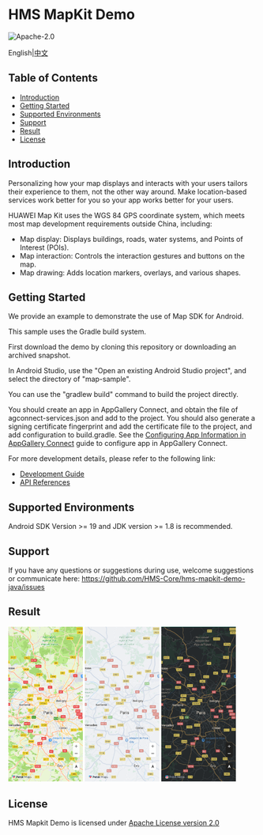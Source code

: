 HMS MapKit Demo
===============================

![Apache-2.0](https://img.shields.io/badge/license-Apache-blue)

English|[中文](#https://github.com/HMS-Core/hms-mapkit-demo-java/blob/master/README_ZH.md)

## Table of Contents

 * [Introduction](#introduction)
 * [Getting Started](#getting-started)
 * [Supported Environments](#supported-environments)
 * [Support](#support)
 * [Result](#result)
 * [License](#license)

Introduction
------------

Personalizing how your map displays and interacts with your users tailors their experience to them, not the other way around. Make location-based services work better for you so your app works better for your users.

HUAWEI Map Kit uses the WGS 84 GPS coordinate system, which meets most map development requirements outside China, including:

- Map display: Displays buildings, roads, water systems, and Points of Interest (POIs).
- Map interaction: Controls the interaction gestures and buttons on the map.
- Map drawing: Adds location markers, overlays, and various shapes.


Getting Started
---------------

We provide an example to demonstrate the use of Map SDK for Android.

This sample uses the Gradle build system.

First download the demo by cloning this repository or downloading an archived snapshot.

In Android Studio, use the "Open an existing Android Studio project", and select the directory of "map-sample".

You can use the "gradlew build" command to build the project directly.

You should create an app in AppGallery Connect, and obtain the file of agconnect-services.json and add to the project. You should also generate a signing certificate fingerprint  and add the certificate file to the project, and add configuration to build.gradle. See the [Configuring App Information in AppGallery Connect](https://developer.huawei.com/consumer/en/doc/development/HMSCore-Guides-V5/android-sdk-config-agc-0000001050158641-V5) guide to configure app in AppGallery Connect.



For more development details, please refer to the following link:

- [Development Guide](https://developer.huawei.com/consumer/en/doc/development/HMSCore-Guides-V5/android-sdk-introduction-0000001050158633-V5)
- [API References](https://developer.huawei.com/consumer/en/doc/development/HMSCore-References-V5/maps-overview-0000001050151498-V5)

Supported Environments
-------

Android SDK Version >= 19 and JDK version >= 1.8 is recommended.

Support
-------

If you have any questions or suggestions during use, welcome suggestions or communicate here: https://github.com/HMS-Core/hms-mapkit-demo-java/issues

## Result

  <img src="standard.jpg" width = 30% height = 30%>

  <img src="simple.jpg" width = 30% height = 30%>

  <img src="night.jpg" width = 30% height = 30%>

License
-------

HMS Mapkit Demo is licensed under [Apache License version 2.0](https://github.com/HMS-Core/hms-mapkit-demo-java/blob/master/LICENSE)

